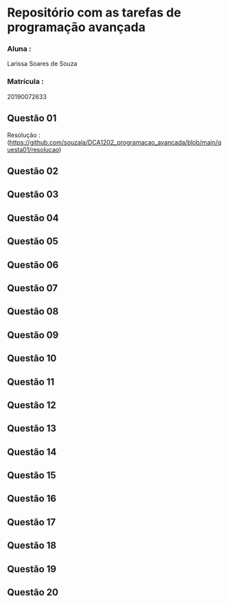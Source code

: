 # Repositório com as tarefas de programação avançada

### Aluna : 
Larissa Soares de Souza
### Matrícula : 
20190072633

## Questão 01
 Resolução : (https://github.com/souzala/DCA1202_programacao_avancada/blob/main/questa01/resolucao)
 
 ## Questão 02
 
 
 ## Questão 03
 
 
 ## Questão 04
 
 
 ## Questão 05
 
 
 ## Questão 06
 
 
 ## Questão 07
 
 
 ## Questão 08


 ## Questão 09


 ## Questão 10
 
 ## Questão 11
 
 ## Questão 12
 
 
 ## Questão 13
 
 
 ## Questão 14
 
 
 ## Questão 15
 
 
 ## Questão 16
 
 
 ## Questão 17
 
 
## Questão 18


## Questão 19


## Questão 20
